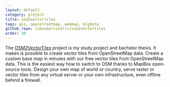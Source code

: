 ```yaml
---
layout: default
category: project
title: osm2vectortiles
tags: gis, openstreetmap, webmap, bigdata
github_repo: lukasmartinelli/osm2vectortiles
order: 30
---
```


The [OSM2VectorTiles](http://osm2vectortiles.org) project is my study project and bachelor thesis.
It makes is possible to create vector tiles from OpenStreetMap data.
Create a custom base map in minutes with our free vector tiles from OpenStreetMap data.
This is the easiest way how to switch to OSM thanks to MapBox open-source tools. Design your own map of world or country, serve raster or vector tiles from any virtual server or your own infrastructure, even offline behind a firewall.
